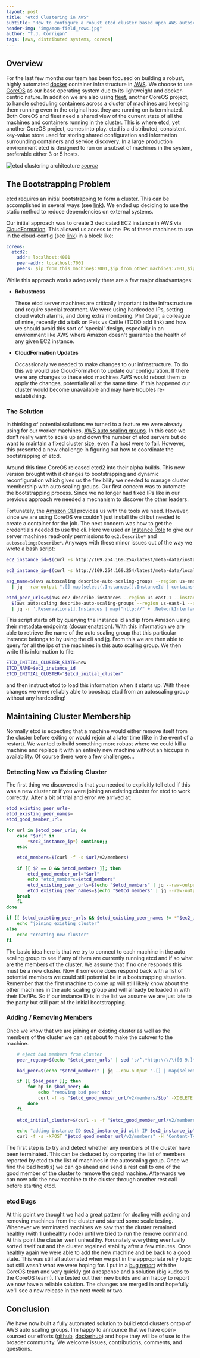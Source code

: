 ```yaml
---
layout: post
title: "etcd Clustering in AWS"
subtitle: "How to configure a robust etcd cluster based upon AWS autoscaling groups"
header-img: "img/mon-field_rows.jpg"
author: "T.J. Corrigan"
tags: [aws, distributed systems, coreos]
---
```


## Overview

For the last few months our team has been focused on building a robust, highly automated [docker](https://www.docker.com) container infrastructure in [AWS](http://aws.amazon.com). We choose to use [CoreOS](https://coreos.com) as our base operating system due to its lightweight and docker-centric nature. In addition we are also using [fleet](https://github.com/coreos/fleet), another CoreOS project, to handle scheduling containers across a cluster of machines and keeping them running even in the original host they are running on is terminated. Both CoreOS and fleet need a shared view of the current state of all the machines and containers running in the cluster. This is where [etcd]( https://github.com/coreos/etcd), yet another CoreOS project, comes into play. etcd is a distributed, consistent key-value store used for storing shared configuration and information surrounding containers and service discovery. In a large production environment etcd is designed to run on a subset of machines in the system, preferable either 3 or 5 hosts.

![etcd clustering architecture](/img/etcd-cluster-architecture.png)
*[source](https://coreos.com/docs/cluster-management/setup/cluster-architectures/#production-cluster-with-central-services)*

## The Bootstrapping Problem

etcd requires an initial bootstrapping to form a cluster. This can be accomplished in several ways (see [link](https://github.com/coreos/etcd/blob/master/Documentation/clustering.md)). We ended up deciding to use the static method to reduce dependencies on external systems. 

Our initial approach was to create 3 dedicated EC2 instance in AWS via [CloudFormation](http://aws.amazon.com/cloudformation/). This allowed us access to the IPs of these machines to use in the cloud-config (see [link](https://coreos.com/docs/cluster-management/setup/cloudinit-cloud-config/#coreos)) in a block like:

``` yaml
coreos:
  etcd2:
    addr: localhost:4001    
    peer-addr: localhost:7001
    peers: $ip_from_this_machine$:7001,$ip_from_other_machine$:7001,$ip_from_another_machine$:7001
```
While this approach works adequately there are a few major disadvantages:

* **Robustness**

	These etcd server machines are critically important to the infrastructure and require special treatment. We were using hardcoded IPs, setting cloud watch alarms, and doing extra monitoring. Phil Cryer, a colleague of mine, recently did a talk on Pets vs Cattle (TODO add link) and how we should avoid this sort of 'special' design, especially in an environment like AWS where Amazon doesn't guarantee the health of any given EC2 instance. 

* **CloudFormation Updates**

	Occassionaly we needed to make changes to our infrastructure. To do this we would use CloudFormation to update our configuration. If there were any changes to these etcd machines AWS would reboot them to apply the changes, potentially all at the same time. If this happened our cluster would become unavailable and may have troubles re-establishing.
  
### The Solution

In thinking of potential solutions we turned to a feature we were already using for our worker machines, [AWS auto scaling groups](http://aws.amazon.com/autoscaling). In this case we don’t really want to scale up and down the number of etcd servers but do want to maintain a fixed cluster size, even if a host were to fail. However, this presented a new challenge in figuring out how to coordinate the bootstrapping of etcd. 

Around this time CoreOS released etcd2 into their alpha builds. This new version brought with it changes to bootstrapping and dynamic reconfiguration which gives us the flexibility we needed to manage cluster membership with auto scaling groups. Our first concern was to automate the bootstrapping process. Since we no longer had fixed IPs like in our previous approach we needed a mechanism to discover the other leaders. 

Fortunately, the [Amazon CLI](http://aws.amazon.com/cli/) provides us with the tools we need. However, since we are using CoreOS we couldn’t just install the cli but needed to create a container for the job. The next concern was how to get the credentials needed to use the cli. Here we used an [Instance Role](https://docs.aws.amazon.com/AWSEC2/latest/UserGuide/iam-roles-for-amazon-ec2.html?console_help=true) to give our server machines read-only permissions to `ec2:Describe*` and `autoscaling:Describe*`. Anyways with these minor issues out of the way we wrote a bash script:

```bash
ec2_instance_id=$(curl -s http://169.254.169.254/latest/meta-data/instance-id)

ec2_instance_ip=$(curl -s http://169.254.169.254/latest/meta-data/local-ipv4)

asg_name=$(aws autoscaling describe-auto-scaling-groups --region us-east-1 \
  | jq --raw-output ".[] map(select(.Instances[].InstanceId | contains(\"$ec2_instance_id\"))) | .[].AutoScalingGroupName")

etcd_peer_urls=$(aws ec2 describe-instances --region us-east-1 --instance-ids \
  $(aws autoscaling describe-auto-scaling-groups --region us-east-1 --auto-scaling-group-name $asg_name | jq .AutoScalingGroups[0].Instances[].InstanceId | xargs) \
  | jq -r '.Reservations[].Instances | map("http://" + .NetworkInterfaces[].PrivateIpAddress + ":2379")[]')
```

This script starts off by querying the instance id and ip from Amazon using their metadata endpoints ([documenatation](http://docs.aws.amazon.com/AWSEC2/latest/UserGuide/ec2-instance-metadata.html)). With this information we are able to retrieve the name of the auto scaling group that this particular instance belongs to by using the cli and [jq](http://stedolan.github.io/jq/). From this we are then able to query for all the ips of the machines in this auto scaling group. We then write this information to file:

```bash
ETCD_INITIAL_CLUSTER_STATE=new
ETCD_NAME=$ec2_instance_id
ETCD_INITIAL_CLUSTER="$etcd_initial_cluster"
```

and then instruct etcd to load this information when it starts up. With these changes we were reliably able to boostrap etcd from an autoscaling group without any hardcoding!

## Maintaining Cluster Membership

Normally etcd is expecting that a machine would either remove itself from the cluster before exiting or would rejoin at a later time (like in the event of a restart). We wanted to build something more robust where we could kill a machine and replace it with an entirely new machine without an hiccups in availability. Of course there were a few challenges...

### Detecting New vs Existing Cluster

The first thing we discovered is that you needed to explicitly tell etcd if this was a new cluster or if you were joining an existing cluster for etcd to work correctly. After a bit of trial and error we arrived at:

```bash
etcd_existing_peer_urls=
etcd_existing_peer_names=
etcd_good_member_url=

for url in $etcd_peer_urls; do
    case "$url" in
        *$ec2_instance_ip*) continue;;
    esac

    etcd_members=$(curl -f -s $url/v2/members)

    if [[ $? == 0 && $etcd_members ]]; then
        etcd_good_member_url="$url"
		echo "etcd_members=$etcd_members"
        etcd_existing_peer_urls=$(echo "$etcd_members" | jq --raw-output .[][].peerURLs[0])
		etcd_existing_peer_names=$(echo "$etcd_members" | jq --raw-output .[][].name)
	break
    fi
done

if [[ $etcd_existing_peer_urls && $etcd_existing_peer_names != *"$ec2_instance_id"* ]]; then
    echo "joining existing cluster"
else
    echo "creating new cluster"
fi
```

The basic idea here is that we try to connect to each machine in the auto scaling group to see if any of them are currently running etcd and if so what are the members of the cluster. We assume that if no one responds this must be a new cluster. Now if someone does respond back with a list of potential members we could still potential be in a bootstrapping situation. Remember that the first machine to come up will still likely know about the other machines in the auto scaling group and will already be loaded in with their IDs/IPs. So if our instance ID is in the list we assume we are just late to the party but still part of the initial bootstrapping. 

### Adding / Removing Members

Once we know that we are joining an existing cluster as well as the members of the cluster we can set about to make the cutover to the machine. 

```bash
    # eject bad members from cluster
    peer_regexp=$(echo "$etcd_peer_urls" | sed 's/^.*http:\/\/\([0-9.]*\):[0-9]*.*$/contains(\\"\1\\")/' | xargs | sed 's/  */ or /g')

    bad_peer=$(echo "$etcd_members" | jq --raw-output ".[] | map(select(.peerURLs[] | $peer_regexp | not )) | .[].id")

    if [[ $bad_peer ]]; then
        for bp in $bad_peer; do
            echo "removing bad peer $bp"
            curl -f -s "$etcd_good_member_url/v2/members/$bp" -XDELETE
        done
    fi
    
    etcd_initial_cluster=$(curl -s -f "$etcd_good_member_url/v2/members" | jq --raw-output '.[] | map(.name + "=" + .peerURLs[0]) | .[]' | xargs | sed 's/  */,/g')$(echo ",$ec2_instance_id=http://${ec2_instance_ip}:2380")

    echo "adding instance ID $ec2_instance_id with IP $ec2_instance_ip"
    curl -f -s -XPOST "$etcd_good_member_url/v2/members" -H "Content-Type: application/json" -d "{\"peerURLs\": [\"http://$ec2_instance_ip:2380\"], \"name\": \"$ec2_instance_id\"}"
```

The first step is to try and detect whether any members of the cluster have been terminated. This can be deduced by comparing the list of members reported by etcd to the list of machines in the autoscaling group. Once we find the bad host(s) we can go ahead and send a rest call to one of the good member of the cluster to remove the dead machine. Afterwards we can now add the new machine to the cluster through another rest call before starting etcd. 

### etcd Bugs

At this point we thought we had a great pattern for dealing with adding and removing machines from the cluster and started some scale testing. Whenever we terminated machines we saw that the cluster remained healthy (with 1 unhealthy node) until we tried to run the remove command. At this point the cluster went unhealthy. Forunately everything eventually sorted itself out and the cluster regained stability after a few minutes. Once healthy again we were able to add the new machine and be back to a good state. This was still all automated when we put in the appropriate retry logic but still wasn't what we were hoping for. I put in a [bug report](https://github.com/coreos/etcd/issues/2888) with the CoreOS team and very quickly got a response and a solution (big kudos to the CoreOS team!). I've tested out their new builds and am happy to report we now have a reliable solution. The changes are merged in and hopefully we'll see a new release in the next week or two.

## Conclusion

We have now built a fully automated solution to build etcd clusters ontop of AWS auto scaling groups. I'm happy to announce that we have open-sourced our efforts ([github](https://github.com/MonsantoCo/etcd-aws-cluster/), [dockerhub](https://registry.hub.docker.com/u/monsantoco/etcd-aws-cluster/)) and hope they will be of use to the broader community. We welcome issues, contributions, comments, and questions.
